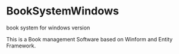 # BookSystemWindows
book system for windows version

This is a Book management Software based on Winform and Entity Framework.

